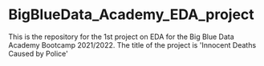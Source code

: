 # BigBlueData_Academy_EDA_project
This is the repository for the 1st project on EDA for the Big Blue Data Academy Bootcamp 2021/2022. The title of the project is 'Innocent Deaths Caused by Police'
